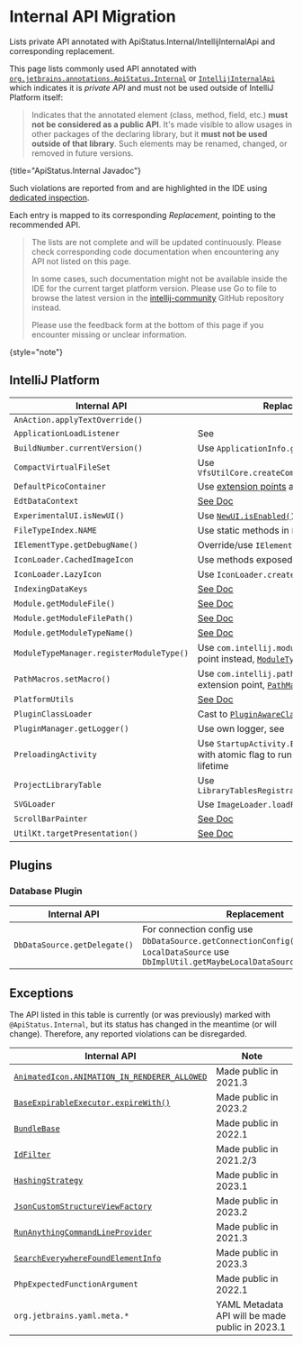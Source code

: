 # Internal API Migration

<!-- Copyright 2000-2023 JetBrains s.r.o. and other contributors. Use of this source code is governed by the Apache 2.0 license that can be found in the LICENSE file. -->

<link-summary>Lists private API annotated with ApiStatus.Internal/IntellijInternalApi and corresponding replacement.</link-summary>

This page lists commonly used API annotated with [`org.jetbrains.annotations.ApiStatus.Internal`](https://github.com/JetBrains/java-annotations/blob/master/common/src/main/java/org/jetbrains/annotations/ApiStatus.java)
or [`IntellijInternalApi`](%gh-ic%/platform/util/src/com/intellij/openapi/util/IntellijInternalApi.kt)
which indicates it is _private API_ and must not be used outside of IntelliJ Platform itself:

> Indicates that the annotated element (class, method, field, etc.) **must not be considered as a public API**. It's made visible to allow
> usages in other packages of the declaring library, but it **must not be used outside of that library**. Such elements
> may be renamed, changed, or removed in future versions.
>
{title="ApiStatus.Internal Javadoc"}

Such violations are reported from [](verifying_plugin_compatibility.md#plugin-verifier) and are highlighted in the IDE using [dedicated inspection](verifying_plugin_compatibility.md#ide-support).

Each entry is mapped to its corresponding _Replacement_, pointing to the recommended API.

<snippet id="notComplete">

> The lists are not complete and will be updated continuously. Please check corresponding code documentation when encountering any API not listed on this page.
>
> In some cases, such documentation might not be available inside the IDE for the current target platform version. Please use <control>Go to file</control> to browse the latest version in the [intellij-community](https://github.com/jetbrains/intellij-community) GitHub repository instead.
>
> Please use the feedback form at the bottom of this page if you encounter missing or unclear information.
>
{style="note"}

</snippet>

## IntelliJ Platform

| Internal API                             | Replacement                                                                                                                                                                 |
|------------------------------------------|-----------------------------------------------------------------------------------------------------------------------------------------------------------------------------|
| `AnAction.applyTextOverride()`           | [](basic_action_system.md#setting-the-override-text-element)                                                                                                                |
| `ApplicationLoadListener`                | See [](plugin_components.md#application-startup)                                                                                                                            |
| `BuildNumber.currentVersion()`           | Use `ApplicationInfo.getBuild()`                                                                                                                                            |
| `CompactVirtualFileSet`                  | Use `VfsUtilCore.createCompactVirtualFileSet()`                                                                                                                             |
| `DefaultPicoContainer`                   | Use [extension points](plugin_extensions.md) and [services](plugin_services.md)                                                                                             |
| `EdtDataContext`                         | [See Doc](%gh-ic%/platform/platform-impl/src/com/intellij/openapi/actionSystem/impl/EdtDataContext.kt)                                                                      |
| `ExperimentalUI.isNewUI()`               | Use [`NewUI.isEnabled()`](%gh-ic%/platform/platform-api/src/com/intellij/ui/NewUI.java)                                                                                     |
| `FileTypeIndex.NAME`                     | Use static methods in `FileTypeIndex` directly                                                                                                                              |
| `IElementType.getDebugName()`            | Override/use `IElementType.toString()`                                                                                                                                      |
| `IconLoader.CachedImageIcon`             | Use methods exposed in `IconLoader`                                                                                                                                         |
| `IconLoader.LazyIcon`                    | Use `IconLoader.createLazy()`                                                                                                                                               |
| `IndexingDataKeys`                       | [See Doc](%gh-ic%/platform/core-impl/src/com/intellij/util/indexing/IndexingDataKeys.java)                                                                                  |
| `Module.getModuleFile()`                 | [See Doc](%gh-ic%/platform/core-api/src/com/intellij/openapi/module/Module.java)                                                                                            |
| `Module.getModuleFilePath()`             | [See Doc](%gh-ic%/platform/core-api/src/com/intellij/openapi/module/Module.java)                                                                                            |
| `Module.getModuleTypeName()`             | [See Doc](%gh-ic%/platform/core-api/src/com/intellij/openapi/module/Module.java)                                                                                            |
| `ModuleTypeManager.registerModuleType()` | Use `com.intellij.moduleType` extension point instead, [`ModuleType`](%gh-ic%/platform/lang-core/src/com/intellij/openapi/module/ModuleType.java)                           |
| `PathMacros.setMacro()`                  | Use `com.intellij.pathMacroContributor` extension point, [`PathMacroContributor`](%gh-ic%/platform/core-api/src/com/intellij/openapi/application/PathMacroContributor.java) |
| `PlatformUtils`                          | [See Doc](%gh-ic%/platform/core-api/src/com/intellij/util/PlatformUtils.java)                                                                                               |
| `PluginClassLoader`                      | Cast to [`PluginAwareClassLoader`](%gh-ic%/platform/extensions/src/com/intellij/ide/plugins/cl/PluginAwareClassLoader.java)                                                 |
| `PluginManager.getLogger()`              | Use own logger, see [](ide_infrastructure.md#logging)                                                                                                                       |
| `PreloadingActivity`                     | Use `StartupActivity.Background` ([docs](plugin_components.md#project-open)) with atomic flag to run only once during IDE lifetime                                          |
| `ProjectLibraryTable`                    | Use `LibraryTablesRegistrar.getLibraryTable()`                                                                                                                              |
| `SVGLoader`                              | Use `ImageLoader.loadFromResource()`                                                                                                                                        |
| `ScrollBarPainter`                       | [See Doc](%gh-ic%/platform/platform-api/src/com/intellij/ui/components/ScrollBarPainter.java)                                                                               |
| `UtilKt.targetPresentation()`            | [See Doc](%gh-ic%/platform/lang-impl/src/com/intellij/codeInsight/navigation/util.kt)                                                                                       |

## Plugins

### Database Plugin

| Internal API                 | Replacement                                                                                                                                   |
|------------------------------|-----------------------------------------------------------------------------------------------------------------------------------------------|
| `DbDataSource.getDelegate()` | For connection config use `DbDataSource.getConnectionConfig()`, for `LocalDataSource` use `DbImplUtil.getMaybeLocalDataSource(DasDataSource)` |

## Exceptions

The API listed in this table is currently (or was previously) marked with `@ApiStatus.Internal`, but its status has changed in the meantime (or will change).
Therefore, any reported violations can be disregarded.

| Internal API                                                                                                                                         | Note                                            |
|------------------------------------------------------------------------------------------------------------------------------------------------------|-------------------------------------------------|
| [`AnimatedIcon.ANIMATION_IN_RENDERER_ALLOWED`](%gh-ic%/platform/ide-core/src/com/intellij/ui/AnimatedIcon.java)                                      | Made public in 2021.3                           |
| [`BaseExpirableExecutor.expireWith()`](%gh-ic%/platform/core-api/src/com/intellij/openapi/application/BaseExpirableExecutor.java)                    | Made public in 2023.2                           |
| [`BundleBase`](%gh-ic%/platform/util/src/com/intellij/BundleBase.kt)                                                                                 | Made public in 2022.1                           |
| [`IdFilter`](%gh-ic%/platform/indexing-api/src/com/intellij/util/indexing/IdFilter.java)                                                             | Made public in 2021.2/3                         |
| [`HashingStrategy`](%gh-ic%/platform/util/base/src/com/intellij/util/containers/HashingStrategy.java)                                                | Made public in 2023.1                           |
| [`JsonCustomStructureViewFactory`](%gh-ic%/json/src/com/intellij/json/structureView/JsonCustomStructureViewFactory.java)                             | Made public in 2023.2                           |
| [`RunAnythingCommandLineProvider`](%gh-ic%/platform/lang-impl/src/com/intellij/ide/actions/runAnything/activity/RunAnythingCommandLineProvider.kt)   | Made public in 2021.3                           |
| [`SearchEverywhereFoundElementInfo`](%gh-ic%/platform/lang-impl/src/com/intellij/ide/actions/searcheverywhere/SearchEverywhereFoundElementInfo.java) | Made public in 2023.3                           |
| `PhpExpectedFunctionArgument`                                                                                                                        | Made public in 2022.1                           |
| `org.jetbrains.yaml.meta.*`                                                                                                                          | YAML Metadata API will be made public in 2023.1 |

<include from="api_internal.md" element-id="notComplete"/>

